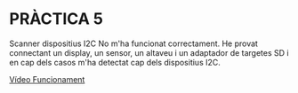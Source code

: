 # PRÀCTICA 5
Scanner dispositius I2C
No m'ha funcionat correctament. He provat connectant un display, un sensor, un altaveu i un adaptador de targetes SD i en cap dels casos m'ha detectat cap dels dispositius I2C. 

[Vídeo Funcionament](https://drive.google.com/file/d/1Yeup7DOznn2LhS41Ze-fPet4Ruve2vh1/view?usp=sharing)
